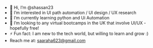 - 👋 Hi, I’m @shassan23
- 👀 I’m interested in UI path automation / UI design / UX research 
- 🌱 I’m currently learning python and Ui Automation
- 💞️ I’m looking to any virtual bootcamps in the UK that involve  UI/UX - hopefully free! 
- ⚡ Fun fact: I am new to the tech world, but willing to learn and grow :)
- Reach me at: saaraha623@gmail.com 

<!---
shassan23/shassan23 is a ✨ special ✨ repository because its `README.md` (this file) appears on your GitHub profile.
You can click the Preview link to take a look at your changes.
--->
